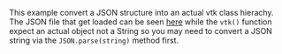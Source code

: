 This example convert a JSON structure into an actual vtk class hierachy. The JSON file that get loaded can be seen [here](https://github.com/Kitware/vtk-js/blob/master/Sources/Testing/Examples/ActorSerialization/example/actor.json) while the `vtk()` function expect an actual object not a String so you may need to convert a JSON string via the `JSON.parse(string)` method first.
